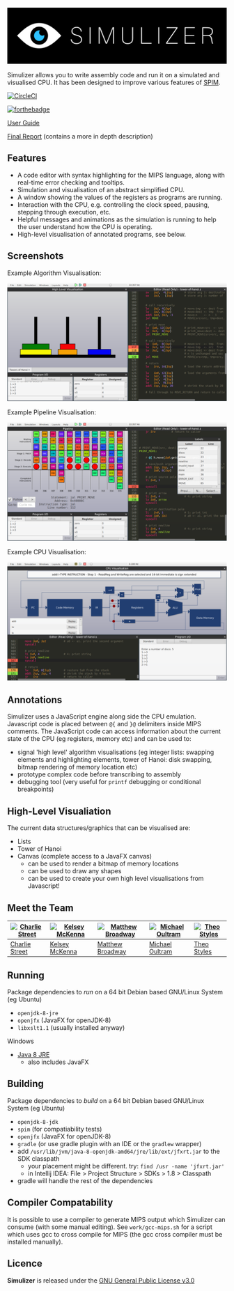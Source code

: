 ![banner](misc/SimulizerLogo.png)

Simulizer allows you to write assembly code and run it on a simulated and visualised CPU. It has been designed to improve various features of [SPIM](http://spimsimulator.sourceforge.net).

[![CircleCI](https://circleci.com/gh/Simulizer/Simulizer/tree/master.svg?style=svg)](https://circleci.com/gh/Simulizer/Simulizer/tree/master)

[![forthebadge](http://forthebadge.com/images/badges/built-with-love.svg)](http://forthebadge.com)

[User Guide](work/guide.pdf)

[Final Report](https://github.com/mbway/Simulizer/raw/master/docs/Final-Report.pdf) (contains a more in depth description)

Features
--------
- A code editor with syntax highlighting for the MIPS language, along with real-time error checking and tooltips.
- Simulation and visualisation of an abstract simplified CPU.
- A window showing the values of the registers as programs are running.
- Interaction with the CPU, e.g. controlling the clock speed, pausing, stepping through execution, etc.
- Helpful messages and animations as the simulation is running to help the user understand how the CPU is operating.
- High-level visualisation of annotated programs, see below.

Screenshots
-----------

Example Algorithm Visualisation:

![](misc/screenshot1.png)

Example Pipeline Visualisation:

![](misc/screenshot2.png)

Example CPU Visualisation:

![](misc/screenshot3.png)

Annotations
-----------
Simulizer uses a JavaScript engine along side the CPU emulation. Javascript code is placed between `@{` and `}@` delimiters inside MIPS comments. The JavaScript code can access information about the current state of the CPU (eg registers, memory etc) and can be used to:
- signal 'high level' algorithm visualisations (eg integer lists: swapping elements and highlighting elements, tower of Hanoi: disk swapping, bitmap rendering of memory location etc)
- prototype complex code before transcribing to assembly
- debugging tool (very useful for `printf` debugging or conditional breakpoints)

High-Level Visualiation
-----------------------
The current data structures/graphics that can be visualised are:
- Lists
- Tower of Hanoi
- Canvas (complete access to a JavaFX canvas)
    - can be used to render a bitmap of memory locations
    - can be used to draw any shapes
    - can be used to create your own high level visualisations from Javascript!

Meet the Team
-------------
[![Charlie Street](https://avatars3.githubusercontent.com/u/11256801?v=3&s=150)](https://github.com/charlie1329) | [![Kelsey McKenna](https://avatars1.githubusercontent.com/u/3618330?v=3&s=150)](https://github.com/ToastNumber) | [![Matthew Broadway](https://avatars3.githubusercontent.com/u/4923501?v=3&s=150)](https://github.com/mbway) | [![Michael Oultram](https://avatars0.githubusercontent.com/u/9907700?v=3&s=150)](https://github.com/MichaelOultram) | [![Theo Styles](https://avatars2.githubusercontent.com/u/2779884?v=3&s=150)](https://github.com/ThusStyles)
---|---|---|---|---|
[Charlie Street](https://github.com/charlie1329) | [Kelsey McKenna](https://github.com/ToastNumber) | [Matthew Broadway](https://github.com/mbway) | [Michael Oultram](https://github.com/MichaelOultram) | [Theo Styles](https://github.com/ThusStyles)

Running
-------
Package dependencies to *run* on a 64 bit Debian based GNU/Linux System (eg Ubuntu)
- `openjdk-8-jre`
- `openjfx` (JavaFX for openJDK-8)
- `libxslt1.1` (usually installed anyway)

Windows
- [Java 8 JRE](http://www.oracle.com/technetwork/java/javase/downloads/jre8-downloads-2133155.html)
    - also includes JavaFX


Building
--------
Package dependencies to *build* on a 64 bit Debian based GNU/Linux System (eg Ubuntu)
- `openjdk-8-jdk`
- `spim` (for compatiability tests)
- `openjfx` (JavaFX for openJDK-8)
- `gradle` (or use gradle plugin with an IDE or the `gradlew` wrapper)
- add `/usr/lib/jvm/java-8-openjdk-amd64/jre/lib/ext/jfxrt.jar` to the SDK classpath
    - your placement might be different. try: `find /usr -name 'jfxrt.jar'`
    - in Intellij IDEA: File > Project Structure > SDKs > 1.8 > Classpath
- gradle will handle the rest of the dependencies


Compiler Compatability
----------------------
It is possible to use a compiler to generate MIPS output which Simulizer can
consume (with some manual editing). See `work/gcc-mips.sh` for a script which
uses gcc to cross compile for MIPS (the gcc cross compiler must be installed
manually).


Licence
-------
**Simulizer** is released under the [GNU General Public License v3.0](LICENCE)
